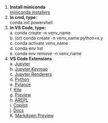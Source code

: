 1. **Install miniconda** <br>
  [miniconda installers](https://docs.conda.io/en/latest/miniconda.html#latest-miniconda-installer-links)
2. **In cmd, type:** <br>
  conda init powershell
3. **In VS Code, type:** <br>
  a. conda create -n venv_name <br>
  b. (or) conda create -n venv_name python=x.y <br>
  c. conda activate venv_name <br>
  d. conda env list <br>
  e. conda env remove -n venv_name <br>
4. **VS Code Extensions** <br>
  a. [Jupyter](https://marketplace.visualstudio.com/items?itemName=ms-toolsai.jupyter) <br>
  b. [Jupyter Keymap](https://marketplace.visualstudio.com/items?itemName=ms-toolsai.jupyter-keymap) <br>
  c. [Jupyter Renderers](https://marketplace.visualstudio.com/items?itemName=ms-toolsai.jupyter-renderers) <br>
  d. [Python](https://marketplace.visualstudio.com/items?itemName=ms-python.python) <br>
  e. [Pylance](https://marketplace.visualstudio.com/items?itemName=ms-python.vscode-pylance) <br>
  f. [Kite](https://marketplace.visualstudio.com/items?itemName=kiteco.kite) <br>
  g. [Preview](https://marketplace.visualstudio.com/items?itemName=dongli.python-preview) <br>
  h. [AREPL](https://marketplace.visualstudio.com/items?itemName=almenon.arepl) <br>
  i. [Copilot](https://marketplace.visualstudio.com/items?itemName=GitHub.copilot) <br>
  j. [Docs](https://marketplace.visualstudio.com/items?itemName=njpwerner.autodocstring) <br>
  K. [Markdown Preview](https://marketplace.visualstudio.com/items?itemName=shd101wyy.markdown-preview-enhanced) <br>
